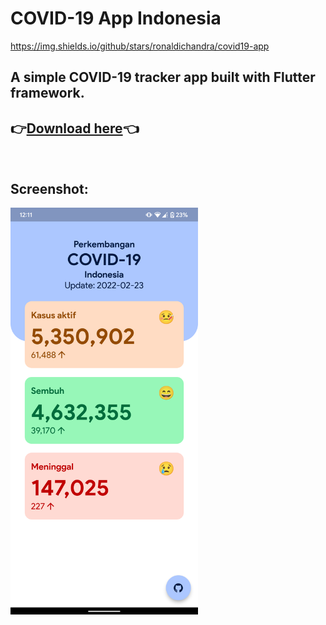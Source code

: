 # COVID-19 App Indonesia
https://img.shields.io/github/stars/ronaldichandra/covid19-app
## A simple COVID-19 tracker app built with Flutter framework. 

## 👉[Download here](https://github.com/ronaldichandra/covid19-app/releases)👈

<br>

## Screenshot:
<img src="https://raw.githubusercontent.com/ronaldichandra/covid19-app/main/screenshots/ss2.png" width="300">

